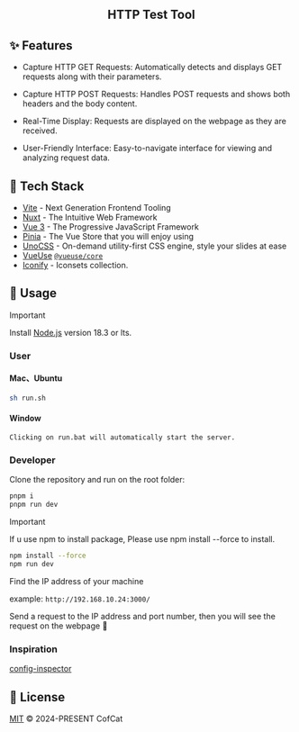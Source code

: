 <h2 align="center">
HTTP Test Tool
</h2>

## ✨ Features

- Capture HTTP GET Requests: Automatically detects and displays GET requests along with their parameters.

- Capture HTTP POST Requests: Handles POST requests and shows both headers and the body content.

- Real-Time Display: Requests are displayed on the webpage as they are received.

- User-Friendly Interface: Easy-to-navigate interface for viewing and analyzing request data.

## 🔧 Tech Stack

- [Vite](https://vitejs.dev/) - Next Generation Frontend Tooling
- [Nuxt](https://nuxt.com/) - The Intuitive Web Framework
- [Vue 3](https://vuejs.org/) - The Progressive JavaScript Framework
- [Pinia](https://pinia.vuejs.org/) - The Vue Store that you will enjoy using
- [UnoCSS](https://github.com/unocss/unocss) - On-demand utility-first CSS engine, style your slides at ease
- [VueUse](https://vueuse.org) [`@vueuse/core`](https://github.com/vueuse/vueuse)
- [Iconify](https://iconify.design/) - Iconsets collection.

</details>

## 🚀 Usage

> [!IMPORTANT]
>
> Install [Node.js](https://nodejs.org/en) version 18.3 or lts.

### User

#### Mac、Ubuntu

```bash
sh run.sh
```

#### Window

`Clicking on run.bat will automatically start the server.`

### Developer

Clone the repository and run on the root folder:

```bash
pnpm i
pnpm run dev
```

> [!IMPORTANT]
>
> If u use npm to install package, Please use npm install --force to install.

```bash
npm install --force
npm run dev
```

Find the IP address of your machine

example: `http://192.168.10.24:3000/`

Send a request to the IP address and port number, then you will see the request on the webpage 🎉

### Inspiration

[config-inspector](https://github.com/eslint/config-inspector)

## 📄 License

[MIT](./LICENSE) &copy; 2024-PRESENT CofCat
